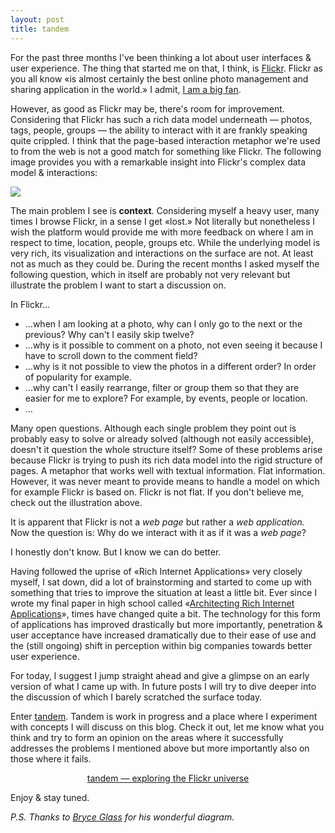 ```yaml
---
layout: post
title: tandem
---
```

For the past three months I&#x27;ve been thinking a lot about user interfaces &amp; user experience. The thing that started me on that, I think, is <a href="http://flickr.com/">Flickr</a>. Flickr as you all know &laquo;is almost certainly the best online photo management and sharing application in the world.&raquo; I admit, <a href="http://flickr.com/photos/gasi/">I am a big fan</a>.

However, as good as Flickr may be, there&#x27;s room for improvement. Considering that Flickr has such a rich data model underneath &mdash; photos, tags, people, groups &mdash; the ability to interact with it are frankly speaking quite crippled. I think that the page-based interaction metaphor we&#x27;re used to from the web is not a good match for something like Flickr.  The following image provides you with a remarkable insight into Flickr&#x27;s complex data model &amp; interactions:

<a href="http://www.flickr.com/photos/bryce/58299511/" title="photo sharing"><img src="http://farm1.static.flickr.com/24/58299511_2bcff18db2.jpg" class="flickr-photo" /></a>

The main problem I see is <strong>context</strong>. Considering myself a heavy user, many times I browse Flickr, in a sense I get &laquo;lost.&raquo; Not literally but nonetheless I wish the platform would provide me with more feedback on where I am in respect to time, location, people, groups etc. While the underlying model is very rich, its visualization and interactions on the surface are not. At least not as much as they could be. During the recent months I asked myself the following question, which in itself are probably not very relevant but illustrate the problem I want to start a discussion on.

In Flickr&hellip;
<ul>
    <li>&hellip;when I am looking at a photo, why can I only go to the next or the previous? Why can&#x27;t I easily skip twelve?</li>
    <li>&hellip;why is it possible to comment on a photo, not even seeing it because I have to scroll down to the comment field?</li>
    <li>&hellip;why is it not possible to view the photos in a different order? In order of popularity for example.</li>
    <li>&hellip;why can&#x27;t I easily rearrange, filter or group them so that they are easier for me to explore? For example, by events, people or location.</li>
    <li>&hellip;</li>
</ul>
Many open questions. Although each single problem they point out is probably easy to solve or already solved (although not easily accessible), doesn&#x27;t it question the whole structure itself? Some of these problems arise because Flickr is trying to push its rich data model into the rigid  structure of pages. A metaphor that works well with textual information. Flat information. However, it was never meant to provide means to handle a model on which for example Flickr is based on. Flickr is not flat. If you don&#x27;t believe me, check out the illustration above.

It is apparent that Flickr is not a <em>web page</em> but rather a <em>web application.
</em>Now the question is: Why do we interact with it as if it was a <em>web page</em>?

I honestly don&#x27;t know. But I know we can do better.

Having followed the uprise of &laquo;Rich Internet Applications&raquo; very closely myself, I sat down, did a lot of brainstorming and started to come up with something that tries to improve the situation at least a little bit. Ever since I wrote my final paper in high school called &laquo;<a href="/publications/maturaarbeit/architecting-rich-internet-applications-paper-daniel-gasienica.pdf">Architecting Rich Internet Applications</a>&raquo;, times have changed quite a bit. The technology for this form of applications has improved drastically but more importantly, penetration &amp; user acceptance have increased dramatically due to their ease of use and the (still ongoing) shift in perception within big companies towards better user experience.

For today, I suggest I jump straight ahead and give a glimpse on an early version of what I came up with. In future posts I will try to dive deeper into the discussion of which I barely scratched the surface today.

Enter <a href="http://tandem.gasi.ch/">tandem</a>. Tandem is work in progress and a place where I experiment with concepts I will discuss on this blog. Check it out, let me know what you think and try to form an opinion on the areas where it successfully addresses the problems I mentioned above but more importantly also on those where it fails.
<p align="center"><a href="http://tandem.gasi.ch/">tandem &mdash; exploring the Flickr universe</a></p>
Enjoy &amp; stay tuned.

<em>P.S. Thanks to <a href="http://www.flickr.com/photos/bryce/" title="Bryce Glass">Bryce Glass</a> for his wonderful diagram.</em>